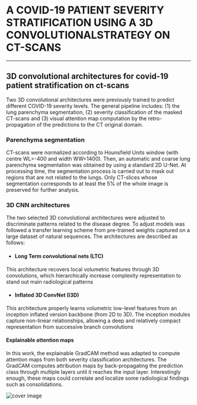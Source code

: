 # **A COVID-19 PATIENT SEVERITY STRATIFICATION USING A 3D CONVOLUTIONALSTRATEGY ON CT-SCANS**
---
## 3D convolutional architectures for covid-19 patient stratification on ct-scans

Two 3D convolutional architectures were previously trained to predict different COVID-19 severity levels. The general pipeline includes: (1) the lung parenchyma segmentation, (2) severity classification of the masked CT-scans and (3) visual attention map computation by the retro-propagation of the predictions to the CT original domain.

### Parenchyma segmentation

CT-scans were normalized according to Hounsfield Units window (with centre WL=-400 and width WW=1400). Then, an automatic and coarse lung parenchyma segmentation was obtained by using a standard 2D U-Net. At processing time, the segmentation process is carried out to mask out regions that are not related to the lungs. Only CT-slices whose segmentation corresponds to at least the 5\%  of the whole image is preserved for further analysis.

### 3D CNN architectures

The two selected 3D convolutional architectures were adjusted to discriminate patterns related to the disease degree. To adjust models was followed a transfer learning scheme from pre-trained weights captured on a large dataset of natural sequences. The architectures are described as follows:

* #### Long Term convolutional nets (LTC)

This architecture recovers local volumetric features through 3D convolutions, which hierarchically increase complexity representation to stand out main radiological patterns

* #### Inflated 3D ConvNet (I3D)

This architecture properly learns volumetric low-level features from an inception inflated version backbone (from 2D to 3D). The inception modules capture non-linear relationships, allowing a deep and relatively compact representation from successive branch convolutions

#### Explainable attention maps

In this work, the explainable GradCAM method was adapted to compute attention maps from both severity classification architectures. The GradCAM computes attribution maps by back-propagating the prediction class through multiple layers until it reaches the input layer. Interestingly enough, these maps could correlate and localize some radiological findings such as consolidations.

![cover image](https://gitlab.com/FranklinSierra95/covid-patient-stratification/-/raw/master/images/hallazgos_clases_todas.png)